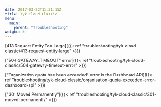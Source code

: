 ```yaml
---
date: 2017-03-22T11:31:15Z
title: Tyk Cloud Classic
menu:
  main:
    parent: "Troubleshooting"
weight: 5
---
```


[413 Request Entity Too Large]({{< ref "troubleshooting/tyk-cloud-classic/413-request-entity-large" >}})

[“504 GATEWAY_TIMEOUT“ error]({{< ref "troubleshooting/tyk-cloud-classic/504-gateway-timeout-error" >}})

[“Organization quota has been exceeded“ error in the Dashboard API]({{< ref "troubleshooting/tyk-cloud-classic/organisation-quota-exceeded-error-dashboard-api" >}})

["301 Moved Permanently"]({{< ref "troubleshooting/tyk-cloud-classic/301-moved-permanently" >}})
